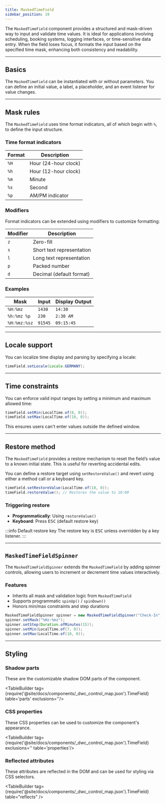 ```yaml
---
title: MaskedTimeField
sidebar_position: 19
---
```


<DocChip chip='shadow' />

<DocChip chip='name' label="dwc-timefield" />

<JavadocLink type="foundation" location="com/webforj/component/field/MaskedTimeField" top='true'/>

The `MaskedTimeField` component provides a structured and mask-driven way to input and validate time values. It is ideal for applications involving scheduling, booking systems, logging interfaces, or time-sensitive data entry. When the field loses focus, it formats the input based on the specified time mask, enhancing both consistency and readability.

---

## Basics

The `MaskedTimeField` can be instantiated with or without parameters. You can define an initial value, a label, a placeholder, and an event listener for value changes.

<ComponentDemo
path='/webforj/maskedtimefield?'
javaE='https://raw.githubusercontent.com/webforj/webforj-documentation/refs/heads/main/src/main/java/com/webforj/samples/views/fields/maskedtimefield/MaskedTimeFieldView.java'
height='250px'
/>

---

## Mask rules

The `MaskedTimeField` uses time format indicators, all of which begin with `%`, to define the input structure.

### Time format indicators

| Format  | Description               |
|---------|---------------------------|
| `%H`    | Hour (24-hour clock)      |
| `%h`    | Hour (12-hour clock)      |
| `%m`    | Minute                    |
| `%s`    | Second                    |
| `%p`    | AM/PM indicator           |

### Modifiers

Format indicators can be extended using modifiers to customize formatting:

| Modifier | Description                     |
|----------|---------------------------------|
| `z`      | Zero-fill                       |
| `s`      | Short text representation       |
| `l`      | Long text representation        |
| `p`      | Packed number                   |
| `d`      | Decimal (default format)        |

### Examples

| Mask         | Input   | Display Output |
|--------------|---------|----------------|
| `%H:%mz`     | `1430`  | `14:30`        |
| `%h:%mz %p`  | `230`   | `2:30 AM`      |
| `%H:%mz:%sz` | `91545` | `09:15:45`     |

---

## Locale support

You can localize time display and parsing by specifying a locale:

```java
timeField.setLocale(Locale.GERMANY);
```

---

## Time constraints

You can enforce valid input ranges by setting a minimum and maximum allowed time:

```java
timeField.setMin(LocalTime.of(8, 0));  
timeField.setMax(LocalTime.of(18, 0));
```

This ensures users can't enter values outside the defined window.

<ComponentDemo
path='/webforj/maskedtimefieldminmax?'
javaE='https://raw.githubusercontent.com/webforj/webforj-documentation/refs/heads/main/src/main/java/com/webforj/samples/views/fields/maskedtimefield/MaskedTimeFieldMinMaxView.java'
height='200px'
/>

---

## Restore method

The `MaskedTimeField` provides a restore mechanism to reset the field’s value to a known initial state. This is useful for reverting accidental edits.

You can define a restore target using `setRestoreValue()` and revert using either a method call or a keyboard key.

```java
timeField.setRestoreValue(LocalTime.of(10, 0));
timeField.restoreValue(); // Restores the value to 10:00
```

### Triggering restore

- **Programmatically**: Using `restoreValue()`
- **Keyboard**: Press <kbd>ESC</kbd> (default restore key)

:::info Default restore key
The restore key is <kbd>ESC</kbd> unless overridden by a key listener.
:::

---

## `MaskedTimeFieldSpinner`

The `MaskedTimeFieldSpinner` extends the `MaskedTimeField` by adding spinner controls, allowing users to increment or decrement time values interactively.

### Features

- Inherits all mask and validation logic from `MaskedTimeField`
- Supports programmatic `spinUp()` / `spinDown()`
- Honors min/max constraints and step durations

```java
MaskedTimeFieldSpinner spinner = new MaskedTimeFieldSpinner("Check-In");
spinner.setMask("%Hz:%mz");
spinner.setStep(Duration.ofMinutes(15));
spinner.setMin(LocalTime.of(7, 0));
spinner.setMax(LocalTime.of(10, 0));
```

<ComponentDemo
path='/webforj/maskedtimefieldspinner?'
javaE='https://raw.githubusercontent.com/webforj/webforj-documentation/refs/heads/main/src/main/java/com/webforj/samples/views/fields/maskedtimefield/MaskedTimeFieldSpinnerView.java'
height='120px'
/>

---

## Styling

### Shadow parts

These are the customizable shadow DOM parts of the component.

<TableBuilder tag={require('@site/docs/components/_dwc_control_map.json').TimeField} table='parts' exclusions=''/>

### CSS properties

These CSS properties can be used to customize the component's appearance.

<TableBuilder tag={require('@site/docs/components/_dwc_control_map.json').TimeField} exclusions='' table='properties'/>

### Reflected attributes

These attributes are reflected in the DOM and can be used for styling via CSS selectors.

<TableBuilder tag={require('@site/docs/components/_dwc_control_map.json').TimeField} table="reflects" />

